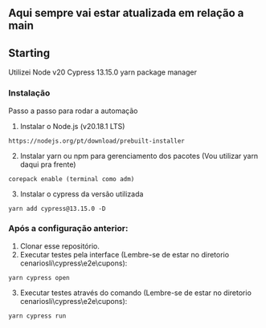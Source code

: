 ## Aqui sempre vai estar atualizada em relação a main ##

## Starting
Utilizei
Node v20
Cypress 13.15.0
yarn package manager
### Instalação

Passo a passo para rodar a automação

1. Instalar o Node.js (v20.18.1 LTS)
```
https://nodejs.org/pt/download/prebuilt-installer
```

2. Instalar yarn ou npm para gerenciamento dos pacotes (Vou utilizar yarn daqui pra frente)
```
corepack enable (terminal como adm)

```

3. Instalar o cypress da versão utilizada
```
yarn add cypress@13.15.0 -D 
```


### Após a configuração anterior:

1. Clonar esse repositório.
2. Executar testes pela interface (Lembre-se de estar no diretorio cenariosli\cypress\e2e\cupons):
```
yarn cypress open
```
3. Executar testes através do comando (Lembre-se de estar no diretorio cenariosli\cypress\e2e\cupons):
```
yarn cypress run
``` 

